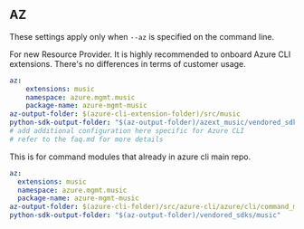 ## AZ

These settings apply only when `--az` is specified on the command line.

For new Resource Provider. It is highly recommended to onboard Azure CLI extensions. There's no differences in terms of customer usage. 

``` yaml $(az) && $(target-mode) != 'core'
az:
    extensions: music
    namespace: azure.mgmt.music
    package-name: azure-mgmt-music
az-output-folder: $(azure-cli-extension-folder)/src/music
python-sdk-output-folder: "$(az-output-folder)/azext_music/vendored_sdks/music"
# add additional configuration here specific for Azure CLI
# refer to the faq.md for more details
```



This is for command modules that already in azure cli main repo. 
``` yaml $(az) && $(target-mode) == 'core'
az:
  extensions: music
  namespace: azure.mgmt.music
  package-name: azure-mgmt-music
az-output-folder: $(azure-cli-folder)/src/azure-cli/azure/cli/command_modules/music
python-sdk-output-folder: "$(az-output-folder)/vendored_sdks/music"
``` 